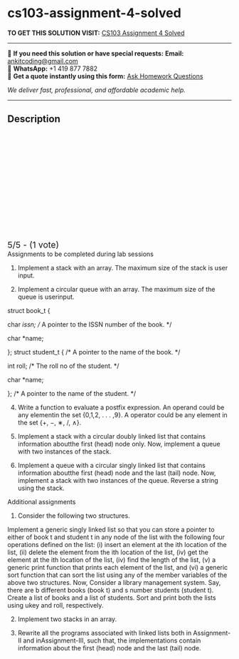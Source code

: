 # cs103-assignment-4-solved
**TO GET THIS SOLUTION VISIT:** [CS103 Assignment 4 Solved](https://www.ankitcodinghub.com/product/cs103-data-structures-solved-4/)


---

📩 **If you need this solution or have special requests:** **Email:** ankitcoding@gmail.com  
📱 **WhatsApp:** +1 419 877 7882  
📄 **Get a quote instantly using this form:** [Ask Homework Questions](https://www.ankitcodinghub.com/services/ask-homework-questions/)

*We deliver fast, professional, and affordable academic help.*

---

<h2>Description</h2>



<div class="kk-star-ratings kksr-auto kksr-align-center kksr-valign-top" data-payload="{&quot;align&quot;:&quot;center&quot;,&quot;id&quot;:&quot;109320&quot;,&quot;slug&quot;:&quot;default&quot;,&quot;valign&quot;:&quot;top&quot;,&quot;ignore&quot;:&quot;&quot;,&quot;reference&quot;:&quot;auto&quot;,&quot;class&quot;:&quot;&quot;,&quot;count&quot;:&quot;1&quot;,&quot;legendonly&quot;:&quot;&quot;,&quot;readonly&quot;:&quot;&quot;,&quot;score&quot;:&quot;5&quot;,&quot;starsonly&quot;:&quot;&quot;,&quot;best&quot;:&quot;5&quot;,&quot;gap&quot;:&quot;4&quot;,&quot;greet&quot;:&quot;Rate this product&quot;,&quot;legend&quot;:&quot;5\/5 - (1 vote)&quot;,&quot;size&quot;:&quot;24&quot;,&quot;title&quot;:&quot;CS103 Assignment 4 Solved&quot;,&quot;width&quot;:&quot;138&quot;,&quot;_legend&quot;:&quot;{score}\/{best} - ({count} {votes})&quot;,&quot;font_factor&quot;:&quot;1.25&quot;}">

<div class="kksr-stars">

<div class="kksr-stars-inactive">
            <div class="kksr-star" data-star="1" style="padding-right: 4px">


<div class="kksr-icon" style="width: 24px; height: 24px;"></div>
        </div>
            <div class="kksr-star" data-star="2" style="padding-right: 4px">


<div class="kksr-icon" style="width: 24px; height: 24px;"></div>
        </div>
            <div class="kksr-star" data-star="3" style="padding-right: 4px">


<div class="kksr-icon" style="width: 24px; height: 24px;"></div>
        </div>
            <div class="kksr-star" data-star="4" style="padding-right: 4px">


<div class="kksr-icon" style="width: 24px; height: 24px;"></div>
        </div>
            <div class="kksr-star" data-star="5" style="padding-right: 4px">


<div class="kksr-icon" style="width: 24px; height: 24px;"></div>
        </div>
    </div>

<div class="kksr-stars-active" style="width: 138px;">
            <div class="kksr-star" style="padding-right: 4px">


<div class="kksr-icon" style="width: 24px; height: 24px;"></div>
        </div>
            <div class="kksr-star" style="padding-right: 4px">


<div class="kksr-icon" style="width: 24px; height: 24px;"></div>
        </div>
            <div class="kksr-star" style="padding-right: 4px">


<div class="kksr-icon" style="width: 24px; height: 24px;"></div>
        </div>
            <div class="kksr-star" style="padding-right: 4px">


<div class="kksr-icon" style="width: 24px; height: 24px;"></div>
        </div>
            <div class="kksr-star" style="padding-right: 4px">


<div class="kksr-icon" style="width: 24px; height: 24px;"></div>
        </div>
    </div>
</div>


<div class="kksr-legend" style="font-size: 19.2px;">
            5/5 - (1 vote)    </div>
    </div>
Assignments to be completed during lab sessions

1. Implement a stack with an array. The maximum size of the stack is user input.

2. Implement a circular queue with an array. The maximum size of the queue is userinput.

struct book_t {

char *issn; /* A pointer to the ISSN number of the book. */

char *name;

}; struct student_t { /* A pointer to the name of the book. */

int roll; /* The roll no of the student. */

char *name;

}; /* A pointer to the name of the student. */

4. Write a function to evaluate a postfix expression. An operand could be any elementin the set {0,1,2, . . . ,9}. A operator could be any element in the set {+, −, ∗, /, ∧}.

5. Implement a stack with a circular doubly linked list that contains information aboutthe first (head) node only. Now, implement a queue with two instances of the stack.

6. Implement a queue with a circular singly linked list that contains information aboutthe first (head) node and the last (tail) node. Now, implement a stack with two instances of the queue. Reverse a string using the stack.

Additional assignments

1. Consider the following two structures.

Implement a generic singly linked list so that you can store a pointer to either of book t and student t in any node of the list with the following four operations defined on the list: (i) insert an element at the ith location of the list, (ii) delete the element from the ith location of the list, (iv) get the element at the ith location of the list, (iv) find the length of the list, (v) a generic print function that prints each element of the list, and (vi) a generic sort function that can sort the list using any of the member variables of the above two structures. Now, Consider a library management system. Say, there are b different books (book t) and s number students (student t). Create a list of books and a list of students. Sort and print both the lists using ukey and roll, respectively.

2. Implement two stacks in an array.

3. Rewrite all the programs associated with linked lists both in Assignment-II and inAssignment-III, such that, the implementations contain information about the first (head) node and the last (tail) node.

